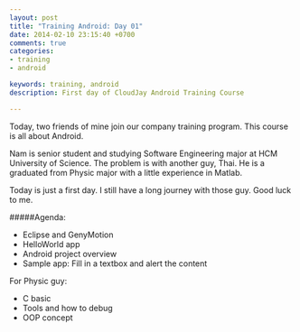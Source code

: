 ```yaml
---
layout: post
title: "Training Android: Day 01"
date: 2014-02-10 23:15:40 +0700
comments: true
categories: 
- training
- android

keywords: training, android
description: First day of CloudJay Android Training Course

---
```


Today, two friends of mine join our company training program. This course is all about Android.

Nam is senior student and studying Software Engineering major at HCM University of Science. The problem is with another guy, Thai. He is a graduated from Physic major with a little experience in Matlab.

Today is just a first day. I still have a long journey with those guy. Good luck to me.

#####Agenda:

- Eclipse and GenyMotion
- HelloWorld app
- Android project overview
- Sample app: Fill in a textbox and alert the content

For Physic guy:

- C basic
- Tools and how to debug
- OOP concept


